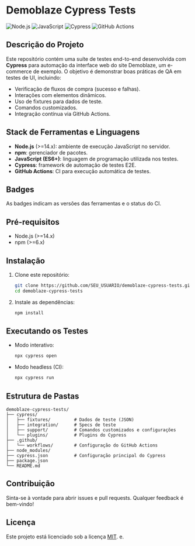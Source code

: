 # Demoblaze Cypress Tests

![Node.js](https://img.shields.io/badge/Node.js-%3E%3D14.x-43853C) ![JavaScript](https://img.shields.io/badge/JavaScript-ES6-yellow) ![Cypress](https://img.shields.io/badge/Cypress-latest-04D361) ![GitHub Actions](https://img.shields.io/badge/GitHub%20Actions-CI-blue)

## Descrição do Projeto

Este repositório contém uma suíte de testes end-to-end desenvolvida com **Cypress** para automação da interface web do site Demoblaze, um e-commerce de exemplo. O objetivo é demonstrar boas práticas de QA em testes de UI, incluindo:

* Verificação de fluxos de compra (sucesso e falhas).
* Interações com elementos dinâmicos.
* Uso de fixtures para dados de teste.
* Comandos customizados.
* Integração contínua via GitHub Actions.

## Stack de Ferramentas e Linguagens

* **Node.js** (>=14.x): ambiente de execução JavaScript no servidor.
* **npm**: gerenciador de pacotes.
* **JavaScript (ES6+)**: linguagem de programação utilizada nos testes.
* **Cypress**: framework de automação de testes E2E.
* **GitHub Actions**: CI para execução automática de testes.

## Badges

As badges indicam as versões das ferramentas e o status do CI.

## Pré-requisitos

* Node.js (>=14.x)
* npm (>=6.x)

## Instalação

1. Clone este repositório:

   ```bash
   git clone https://github.com/SEU_USUARIO/demoblaze-cypress-tests.git
   cd demoblaze-cypress-tests
   ```
2. Instale as dependências:

   ```bash
   npm install
   ```

## Executando os Testes

* Modo interativo:

  ```bash
  npx cypress open
  ```
* Modo headless (CI):

  ```bash
  npx cypress run
  ```

## Estrutura de Pastas

```text
demoblaze-cypress-tests/
├── cypress/
│   ├── fixtures/         # Dados de teste (JSON)
│   ├── integration/      # Specs de teste
│   ├── support/          # Comandos customizados e configurações
│   └── plugins/          # Plugins do Cypress
├── .github/
│   └── workflows/        # Configuração do GitHub Actions
├── node_modules/
├── cypress.json          # Configuração principal do Cypress
├── package.json
└── README.md
```

## Contribuição

Sinta-se à vontade para abrir issues e pull requests. Qualquer feedback é bem-vindo!

## Licença

Este projeto está licenciado sob a licença [MIT](LICENSE).
e.

